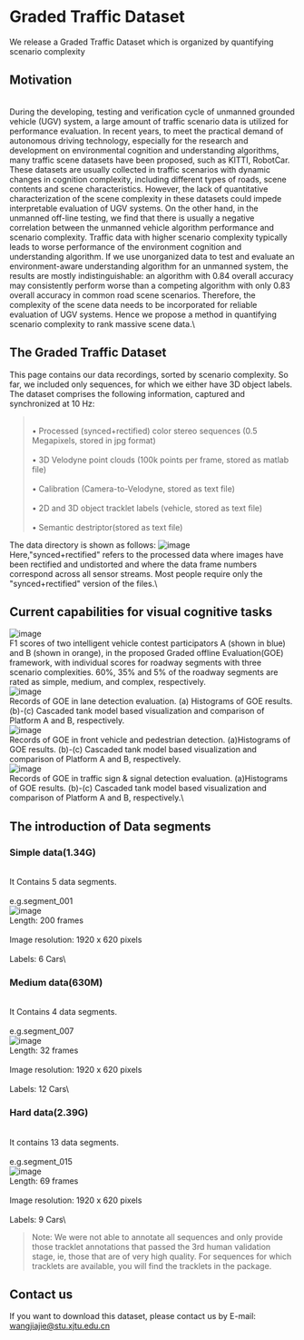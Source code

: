 # Graded Traffic Dataset
We release a Graded Traffic Dataset which is organized by quantifying scenario complexity
## Motivation
<br>During the developing, testing and verification cycle of unmanned grounded vehicle (UGV) system, a large amount of traffic scenario data is utilized for performance evaluation. In recent years, to meet the practical demand of autonomous driving technology, especially for the research and development on environmental cognition and understanding algorithms, many traffic scene
datasets have been proposed, such as KITTI, RobotCar. These datasets are usually collected in traffic scenarios with dynamic changes in cognition complexity, including different types of roads, scene contents and scene characteristics. However, the lack of quantitative characterization of the scene complexity in these datasets could impede interpretable evaluation of UGV systems. On the other hand, in the unmanned off-line testing, we find that there is usually a negative correlation between the unmanned vehicle algorithm performance and scenario complexity. Traffic data with higher scenario complexity typically leads to worse performance of the environment cognition and understanding algorithm. If we use unorganized data to test and evaluate an environment-aware understanding algorithm for an unmanned system, the results are mostly indistinguishable: an algorithm with 0.84 overall accuracy may consistently perform worse than a competing algorithm with only 0.83 overall accuracy in common road scene scenarios. Therefore, the complexity of the scene data needs to be incorporated for reliable evaluation of UGV systems. Hence we propose a method in quantifying scenario complexity to rank massive scene data.\

## The Graded Traffic Dataset
This page contains our data recordings, sorted by scenario complexity. So far, we included only sequences, for which we either have 3D object labels. The dataset comprises the following information, captured and synchronized at 10 Hz:
><br>•	Processed (synced+rectified) color stereo sequences (0.5 Megapixels, stored in jpg format)\
><br>•	3D Velodyne point clouds (100k points per frame, stored as matlab file)\
><br>•	Calibration (Camera-to-Velodyne, stored as text file)\
><br>•	2D and 3D object tracklet labels (vehicle, stored as text file)\
><br>•	Semantic destriptor(stored as text file)

The data directory is shown as follows:
![image](https://github.com/jiaie-wang/GradedTrafficDataset/blob/master/Image/fig2.png)
<br>Here,"synced+rectified" refers to the processed data where images have been rectified and undistorted and where the data frame numbers correspond across all sensor streams. Most people require only the "synced+rectified" version of the files.\
## Current capabilities for visual cognitive tasks
![image](https://github.com/jiaie-wang/GradedTrafficDataset/blob/master/Image/fig1.jpg) 
<br>F1 scores of two intelligent vehicle contest participators A (shown in blue) and B (shown in orange), in the proposed Graded offline Evaluation(GOE) framework, with individual scores for roadway segments with three scenario complexities. 60%, 35% and 5% of the roadway segments are rated as simple, medium, and complex, respectively.\
![image](https://github.com/jiaie-wang/GradedTrafficDataset/blob/master/records%20for%20FV%26PD.png)
<br>Records of GOE in lane detection evaluation. (a) Histograms of GOE results. (b)-(c) Cascaded tank model based visualization and comparison of Platform A and B, respectively.\
![image](https://github.com/jiaie-wang/GradedTrafficDataset/blob/master/records%20for%20LD.png)
<br>Records of GOE in front vehicle and pedestrian detection. (a)Histograms of GOE results. (b)-(c) Cascaded tank model based visualization and comparison of Platform A and B, respectively.\
![image](https://github.com/jiaie-wang/GradedTrafficDataset/blob/master/records%20for%20TS%26SD.png)
<br>Records of GOE in traffic sign & signal detection evaluation. (a)Histograms of GOE results. (b)-(c) Cascaded tank model based visualization and comparison of Platform A and B, respectively.\

## The introduction of Data segments 
### Simple data(1.34G)
<br>It Contains 5 data segments.\
<br>e.g.segment_001\
![image](https://github.com/jiaie-wang/GradedTrafficDataset/blob/master/Gif/segment_001.gif)
<br>Length: 200 frames\
<br>Image resolution: 1920 x 620 pixels\
<br>Labels: 6 Cars\
### Medium data(630M)
<br>It Contains 4 data segments.\
<br>e.g.segment_007\
![image](https://github.com/jiaie-wang/GradedTrafficDataset/blob/master/Gif/segment_007.gif)
<br>Length: 32 frames\
<br>Image resolution: 1920 x 620 pixels\
<br>Labels: 12 Cars\
### Hard data(2.39G)
<br>It contains 13 data segments.\
<br>e.g.segment_015\
![image]()
<br>Length: 69 frames\
<br>Image resolution: 1920 x 620 pixels\
<br>Labels: 9 Cars\


>Note: We were not able to annotate all sequences and only provide those tracklet annotations that passed the 3rd human validation stage, ie, those that are of very high quality. For sequences for which tracklets are available, you will find the tracklets in the package. 

## Contact us
If you want to download this dataset, please contact us by E-mail: wangjiajie@stu.xjtu.edu.cn

